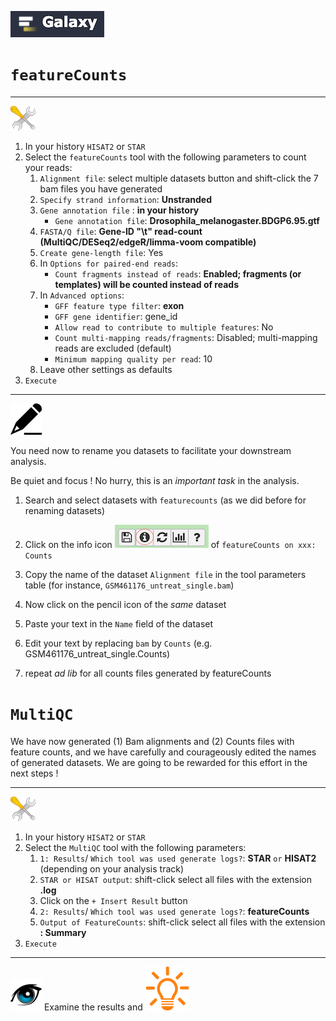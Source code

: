 ![](images/galaxylogo.png)

# `featureCounts`

----
![](images/tool_small.png)

  1. In your history `HISAT2` or `STAR`
  3. Select the `featureCounts` tool with the following parameters to count your reads:
      1. `Alignment file`: select multiple datasets button and shift-click the 7 bam files you have generated
      2. `Specify strand information`: **Unstranded**
      3. `Gene annotation file` : **in your history**
          - `Gene annotation file`: **Drosophila_melanogaster.BDGP6.95.gtf**
      4. `FASTA/Q file`: **Gene-ID "\t" read-count (MultiQC/DESeq2/edgeR/limma-voom compatible)**
      5. `Create gene-length file`: Yes
      6. In `Options for paired-end reads`:
          - `Count fragments instead of reads`: **Enabled; fragments (or templates) will be counted instead of reads**
      7. In `Advanced options`:
          - `GFF feature type filter`: **exon**
          - `GFF gene identifier`: gene_id
          - `Allow read to contribute to multiple features`: No
          - `Count multi-mapping reads/fragments`: Disabled; multi-mapping reads are excluded (default)
          - `Minimum mapping quality per read`: 10
      8. Leave other settings as defaults
  3. `Execute`
  
----
![](images/rename_datasets.png)

You need now to rename you datasets to facilitate your downstream analysis.

Be quiet and focus ! No hurry, this is an *important task* in the analysis.

1. Search and select datasets with `featurecounts` (as we did before for renaming datasets)

2. Click on the info icon ![](images/info.png) of `featureCounts on xxx: Counts`

3. Copy the name of the dataset `Alignment file` in the tool parameters table (for instance, `GSM461176_untreat_single.bam`)
4. Now click on the pencil icon of the *_same_* dataset
5. Paste your text in the `Name` field of the dataset
6. Edit your text by replacing `bam` by `Counts`
(e.g. GSM461176_untreat_single.Counts)
8. repeat _ad lib_ for all counts files generated by featureCounts

# `MultiQC`

We have now generated (1) Bam alignments and (2) Counts files with feature counts, and
we have carefully and courageously edited the names of generated datasets. We are going
to be rewarded for this effort in the next steps !

----
![](images/tool_small.png)

  1. In your history `HISAT2` or `STAR`
  2. Select the `MultiQC` tool with the following parameters:
      1. `1: Results`/ `Which tool was used generate logs?`: **STAR** `or` **HISAT2** (depending on your analysis track)
      2. `STAR or HISAT output`: shift-click select all files with the extension **.log**
      3. Click on the `+ Insert Result` button
      4. `2: Results`/ `Which tool was used generate logs?`: **featureCounts**
      5. `Output of FeatureCounts`: shift-click select all files with the extension **: Summary**
  3. `Execute`

----
![](images/oeil.png) Examine the results and ![](images/lamp.png)




